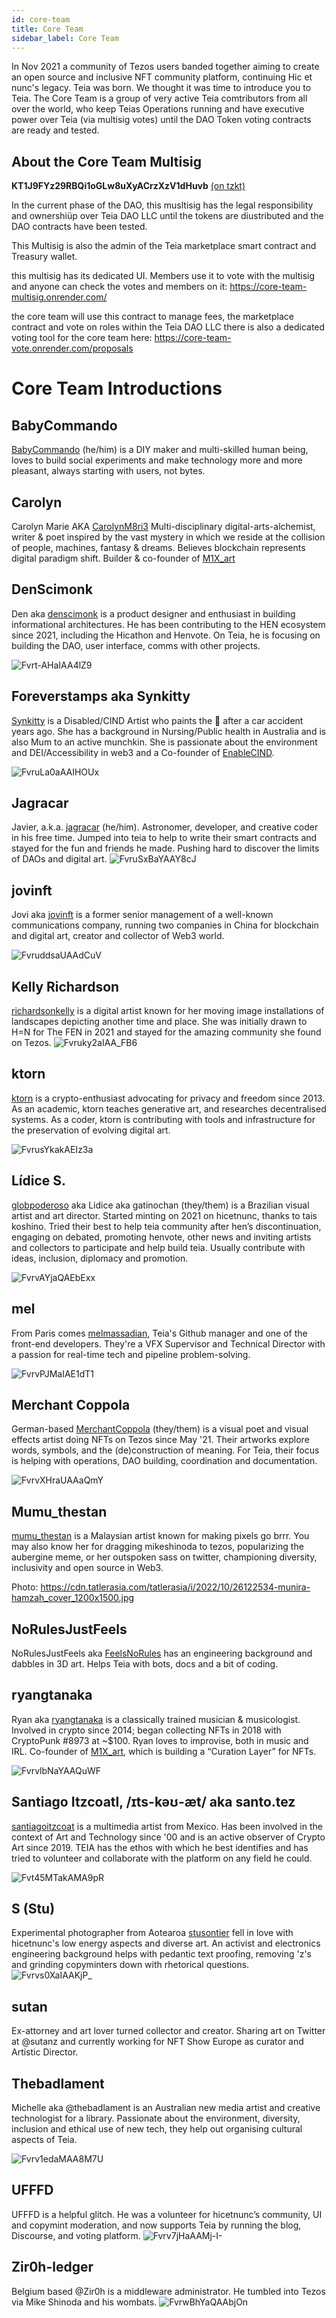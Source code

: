 ```yaml
---
id: core-team
title: Core Team
sidebar_label: Core Team
---
```


In Nov 2021 a community of Tezos users banded together aiming to create an open source and inclusive NFT community platform, continuing Hic et nunc's legacy. Teia was born. We thought it was time to introduce you to Teia. The Core Team is a group of very active Teia comtributors from all over the world, who keep Teias Operations running and have executive power over Teia (via multisig votes) until the DAO Token voting contracts are ready and tested.


## About the Core Team Multisig

**KT1J9FYz29RBQi1oGLw8uXyACrzXzV1dHuvb** [(on tzkt)](https://mainnet.tzkt.io/KT1J9FYz29RBQi1oGLw8uXyACrzXzV1dHuvb)

In the current phase of the DAO, this musltisig has the legal responsibility and ownershiüp over Teia DAO LLC until the tokens are diustributed and the DAO contracts have been tested.

This Multisig is also the admin of the Teia marketplace smart contract and Treasury wallet.

this multisig has its dedicated UI. Members use it to vote with the multisig and anyone can check the votes and members on it:
https://core-team-multisig.onrender.com/

the core team will use this contract to manage fees, the marketplace contract and vote on roles within the Teia DAO LLC
there is also a dedicated voting tool for the core team here: https://core-team-vote.onrender.com/proposals


# Core Team Introductions


## BabyCommando

[BabyCommando](https://twitter.com/BabyCommando_) (he/him) is a DIY maker and multi-skilled human being, loves to build social experiments and make technology more and more pleasant, always starting with users, not bytes.

## Carolyn 
Carolyn Marie AKA [CarolynM8ri3](https://twitter.com/CarolynM8ri3) Multi-disciplinary digital-arts-alchemist, writer & poet inspired by the vast mystery in which we reside at the collision of people, machines, fantasy & dreams. Believes blockchain represents digital paradigm shift. Builder & co-founder of [M1X_art](https://twitter.com/M1X_art)

## DenScimonk
Den aka [denscimonk](https://twitter.com/denscimonk) is a product designer and enthusiast in building informational architectures. He has been contributing to the HEN ecosystem since 2021, including the Hicathon and Henvote. On Teia, he is focusing on building the DAO, user interface, comms with other projects.

![Fvrt-AHaIAA4lZ9](https://github.com/teia-community/teia-docs/assets/97635650/378c30bc-5816-422a-a083-0945908a7db6)


## Foreverstamps aka Synkitty
[Synkitty](https://twitter.com/SynkittyArt) is a Disabled/CIND Artist who paints the 🌈 after a car accident years ago. She has a background in Nursing/Public health in Australia and is also Mum to an active munchkin. She is passionate about the environment and DEI/Accessibility in web3 and a Co-founder of [EnableCIND](https://twitter.com/EnableCIND).
 
![FvruLa0aAAIHOUx](https://github.com/teia-community/teia-docs/assets/97635650/a2f315db-5a5b-412a-9dcf-44f48e0b4121)


## Jagracar 
Javier, a.k.a. [jagracar](https://twitter.com/jagracar) (he/him). Astronomer, developer, and creative coder in his free time. Jumped into teia to help to write their smart contracts and stayed for the fun and friends he made. Pushing hard to discover the limits of DAOs and digital art.
![FvruSxBaYAAY8cJ](https://github.com/teia-community/teia-docs/assets/97635650/1c7088cc-64da-4f90-a639-7737e6a34147)


## jovinft
Jovi aka [jovinft](https://twitter.com/Jovinft) is a former senior management of a well-known communications company, running two companies in China for blockchain and digital art, creator and collector of Web3 world.

![FvruddsaUAAdCuV](https://github.com/teia-community/teia-docs/assets/97635650/e82dfce9-b964-4d2e-bc19-ad6378ee3600)


## Kelly Richardson

[richardsonkelly](https://twitter.com/richardsonkelly) is a digital artist known for her moving image installations of  landscapes depicting another time and place. She was initially drawn to H=N for The FEN in 2021 and stayed for the amazing community she found on Tezos. 
![Fvruky2aIAA_FB6](https://github.com/teia-community/teia-docs/assets/97635650/920c2009-4fdf-4491-bbd4-b2716061942e)



## ktorn
[ktorn](https://twitter.com/ktorn) is a crypto-enthusiast advocating for privacy and freedom since 2013. As an academic, ktorn teaches generative art, and researches decentralised systems. As a coder, ktorn is contributing with tools and infrastructure for the preservation of evolving digital art.

![FvrusYkakAEIz3a](https://github.com/teia-community/teia-docs/assets/97635650/b1a37a40-44de-49bd-8411-36bcc1567ee3)


## Lídice S.
[globpoderoso](https://twitter.com/globpoderoso) aka Lidice aka gatinochan (they/them) is a Brazilian visual artist and art director. Started minting on 2021 on hicetnunc, thanks to tais koshino. Tried their best to help teia community after hen’s discontinuation, engaging on debated, promoting henvote, other news and inviting artists and collectors to participate and help build teia. Usually contribute with ideas, inclusion, diplomacy and promotion.

![FvrvAYjaQAEbExx](https://github.com/teia-community/teia-docs/assets/97635650/8b03fb76-5254-42e4-95e4-d85900d1a158)



## mel
From Paris comes [melmassadian](https://twitter.com/melmassadian), Teia's Github manager and one of the front-end developers. They're a VFX Supervisor and Technical Director with a passion for real-time tech and pipeline problem-solving. 

![FvrvPJMaIAE1dT1](https://github.com/teia-community/teia-docs/assets/97635650/30aba876-a0cb-45c0-8a74-3c8e7d219f63)


## Merchant Coppola
German-based [MerchantCoppola](https://twitter.com/MerchantCoppola) (they/them) is a visual poet and visual effects artist doing NFTs on Tezos since May '21. Their artworks explore words, symbols, and the (de)construction of meaning. For Teia, their focus is helping with operations, DAO building, coordination and documentation.

![FvrvXHraUAAaQmY](https://github.com/teia-community/teia-docs/assets/97635650/2859be78-c66c-48e0-8331-7252de2e5dfa)


## Mumu_thestan
[mumu_thestan](https://twitter.com/mumu_thestan) is a Malaysian artist known for making pixels go brrr. You may also know her for dragging mikeshinoda to tezos, popularizing the aubergine meme, or her outspoken sass on twitter, championing diversity, inclusivity and open source in Web3.

Photo: https://cdn.tatlerasia.com/tatlerasia/i/2022/10/26122534-munira-hamzah_cover_1200x1500.jpg

## NoRulesJustFeels
NoRulesJustFeels aka [FeelsNoRules](https://twitter.com/FeelsNoRules) has an engineering background and dabbles in 3D art. Helps Teia with bots, docs and a bit of coding.

## ryangtanaka
Ryan aka [ryangtanaka](https://twitter.com/ryangtanaka) is a classically trained musician & musicologist. Involved in crypto since 2014; began collecting NFTs in 2018 with CryptoPunk #8973 at ~$100. Ryan loves to improvise, both in music and IRL. Co-founder of [M1X_art](https://twitter.com/M1X_art), which is building a “Curation Layer” for NFTs.


![FvrvlbNaYAAQuWF](https://github.com/teia-community/teia-docs/assets/97635650/a5db63cc-41c5-4b32-bde4-3083b5d8ef8d)

## Santiago Itzcoatl, /ɪts-kəʊ-æt/ aka santo.tez

[santiagoitzcoat](https://twitter.com/santiagoitzcoat) is a multimedia artist from Mexico. Has been involved in the context of Art and Technology since '00 and is an active observer of Crypto Art since 2019. TEIA has the ethos with which he best identifies and has tried to volunteer and collaborate with the platform on any field he could.

![Fvt45MTakAMA9pR](https://github.com/teia-community/teia-docs/assets/97635650/70a90239-f4b4-4336-bb55-dba03cc69429)

## S (Stu)
Experimental photographer from Aotearoa [stusontier](https://twitter.com/stusontier) fell in love with hicetnunc's low energy aspects and diverse art.  An activist and electronics engineering background helps with pedantic text proofing, removing 'z's and grinding copyminters down with rhetorical questions.
![Fvrvs0XaIAAKjP_](https://github.com/teia-community/teia-docs/assets/97635650/c86eafcd-66a4-4daf-ba4d-55edad410ec0)


## sutan
Ex-attorney and art lover turned collector and creator. Sharing art on Twitter at @sutanz and currently working for NFT Show Europe as curator and Artistic Director. 



## Thebadlament 
Michelle aka @thebadlament is an Australian new media artist and creative technologist for a library. Passionate about the environment, diversity, inclusion and ethical use of new tech, they help out organising cultural aspects of Teia.

![Fvrv1edaMAA8M7U](https://github.com/teia-community/teia-docs/assets/97635650/897a0c35-294b-4dd0-baef-f797bdc6fc70)


## UFFFD
UFFFD is a helpful glitch. He was a volunteer for hicetnunc’s community, UI and copymint moderation, and now supports Teia by running the blog, Discourse, and voting platform.
![Fvrv7jHaAAMj-I-](https://github.com/teia-community/teia-docs/assets/97635650/e9f117f9-3683-4f47-950f-04ce96e367c7)



## Zir0h-ledger
Belgium based @Zir0h is a middleware administrator. He tumbled into Tezos via Mike Shinoda and his wombats.
![FvrwBhYaQAAbjOn](https://github.com/teia-community/teia-docs/assets/97635650/9e040b91-5607-49ff-b9ac-096ce9f74b41)

